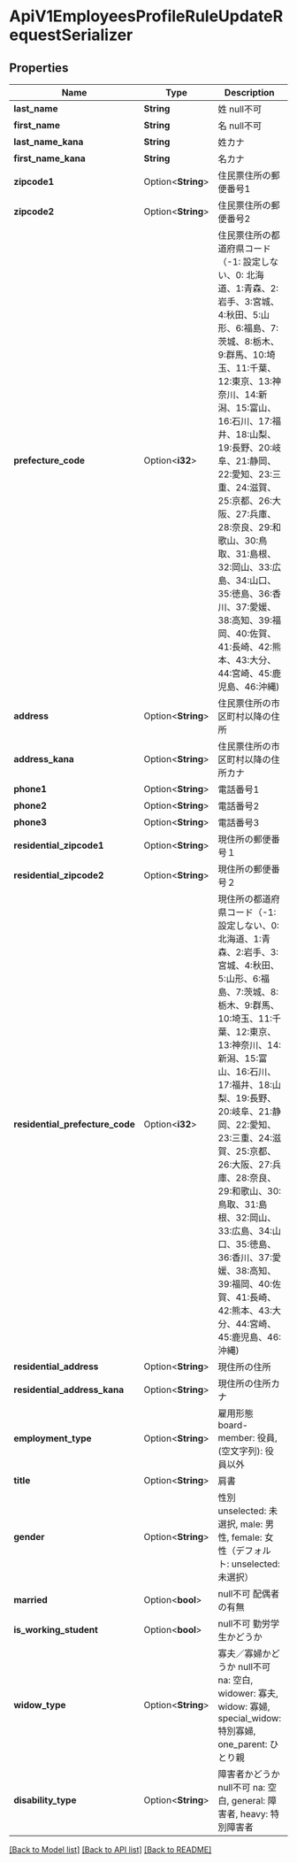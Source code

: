 # ApiV1EmployeesProfileRuleUpdateRequestSerializer

## Properties

Name | Type | Description | Notes
------------ | ------------- | ------------- | -------------
**last_name** | **String** | 姓 null不可 | 
**first_name** | **String** | 名 null不可 | 
**last_name_kana** | **String** | 姓カナ | 
**first_name_kana** | **String** | 名カナ | 
**zipcode1** | Option<**String**> | 住民票住所の郵便番号1 | [optional]
**zipcode2** | Option<**String**> | 住民票住所の郵便番号2 | [optional]
**prefecture_code** | Option<**i32**> | 住民票住所の都道府県コード（-1: 設定しない、0: 北海道、1:青森、2:岩手、3:宮城、4:秋田、5:山形、6:福島、7:茨城、8:栃木、9:群馬、10:埼玉、11:千葉、12:東京、13:神奈川、14:新潟、15:富山、16:石川、17:福井、18:山梨、19:長野、20:岐阜、21:静岡、22:愛知、23:三重、24:滋賀、25:京都、26:大阪、27:兵庫、28:奈良、29:和歌山、30:鳥取、31:島根、32:岡山、33:広島、34:山口、35:徳島、36:香川、37:愛媛、38:高知、39:福岡、40:佐賀、41:長崎、42:熊本、43:大分、44:宮崎、45:鹿児島、46:沖縄) | [optional]
**address** | Option<**String**> | 住民票住所の市区町村以降の住所 | [optional]
**address_kana** | Option<**String**> | 住民票住所の市区町村以降の住所カナ | [optional]
**phone1** | Option<**String**> | 電話番号1 | [optional]
**phone2** | Option<**String**> | 電話番号2 | [optional]
**phone3** | Option<**String**> | 電話番号3 | [optional]
**residential_zipcode1** | Option<**String**> | 現住所の郵便番号１ | [optional]
**residential_zipcode2** | Option<**String**> | 現住所の郵便番号２ | [optional]
**residential_prefecture_code** | Option<**i32**> | 現住所の都道府県コード（-1: 設定しない、0: 北海道、1:青森、2:岩手、3:宮城、4:秋田、5:山形、6:福島、7:茨城、8:栃木、9:群馬、10:埼玉、11:千葉、12:東京、13:神奈川、14:新潟、15:富山、16:石川、17:福井、18:山梨、19:長野、20:岐阜、21:静岡、22:愛知、23:三重、24:滋賀、25:京都、26:大阪、27:兵庫、28:奈良、29:和歌山、30:鳥取、31:島根、32:岡山、33:広島、34:山口、35:徳島、36:香川、37:愛媛、38:高知、39:福岡、40:佐賀、41:長崎、42:熊本、43:大分、44:宮崎、45:鹿児島、46:沖縄) | [optional]
**residential_address** | Option<**String**> | 現住所の住所 | [optional]
**residential_address_kana** | Option<**String**> | 現住所の住所カナ | [optional]
**employment_type** | Option<**String**> | 雇用形態 board-member: 役員, (空文字列): 役員以外 | [optional]
**title** | Option<**String**> | 肩書 | [optional]
**gender** | Option<**String**> | 性別　unselected: 未選択, male: 男性, female: 女性（デフォルト: unselected: 未選択） | [optional]
**married** | Option<**bool**> | null不可 配偶者の有無 | [optional]
**is_working_student** | Option<**bool**> | null不可 勤労学生かどうか | [optional]
**widow_type** | Option<**String**> | 寡夫／寡婦かどうか null不可 na: 空白, widower: 寡夫, widow: 寡婦, special_widow: 特別寡婦, one_parent: ひとり親 | [optional]
**disability_type** | Option<**String**> | 障害者かどうか null不可 na: 空白, general: 障害者, heavy: 特別障害者 | [optional]

[[Back to Model list]](../README.md#documentation-for-models) [[Back to API list]](../README.md#documentation-for-api-endpoints) [[Back to README]](../README.md)


